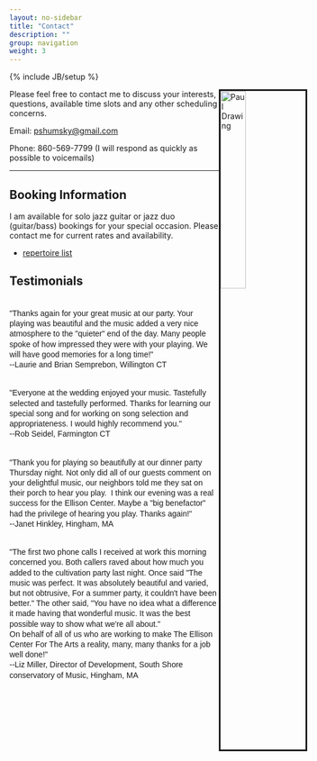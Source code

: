 ```yaml
---
layout: no-sidebar
title: "Contact"
description: ""
group: navigation
weight: 3
---
```

{% include JB/setup %}

<style type="text/css">
.quote-testimonials {
	font-family: PT Sans, sans-serif;
	font-size: 14px;
	line-height: 1.3em;
	white-space: pre-wrap;
}
</style>



<div class="side-image">
	<img src="{{ BASE_PATH }}/assets/images/paul_greyscale.gif" alt="Paul Drawing" style="float:right; width:30%; height:30%; margin-right: -25px; border: solid 3px;"/>
</div>

Please feel free to contact me to discuss your interests, questions, available time slots and any other scheduling concerns.

Email: pshumsky@gmail.com

Phone: 860-569-7799 (I will respond as quickly as possible to voicemails)

<hr>




## Booking Information

I am available for solo jazz guitar or jazz duo (guitar/bass) bookings for your special occasion.
Please contact me for current rates and availability.

* [repertoire list](/guitar_repertoire.html)


## Testimonials 

<p class="quote-testimonials">
"Thanks again for your great music at our party. Your playing was beautiful and the music added a very nice atmosphere to the "quieter" end of the day. Many people spoke of how impressed they were with your playing. We will have good memories for a long time!"
--Laurie and Brian Semprebon, Willington CT
</p>

<p class="quote-testimonials">
"Everyone at the wedding enjoyed your music. Tastefully selected and tastefully performed. Thanks for learning our special song and for working on song selection and appropriateness. I would highly recommend you."
--Rob Seidel, Farmington CT
</p>
<p class="quote-testimonials">
"Thank you for playing so beautifully at our dinner party Thursday night. Not only did all of our guests comment on your delightful music, our neighbors told me they sat on their porch to hear you play.  I think our evening was a real success for the Ellison Center. Maybe a "big benefactor" had the privilege of hearing you play. Thanks again!"
--Janet Hinkley, Hingham, MA
</p>
<p class="quote-testimonials">
"The first two phone calls I received at work this morning concerned you. Both callers raved about how much you added to the cultivation party last night. Once said "The music was perfect. It was absolutely beautiful and varied, but not obtrusive, For a summer party, it couldn't have been better." The other said, "You have no idea what a difference it made having that wonderful music. It was the best possible way to show what we're all about."
On behalf of all of us who are working to make The Ellison Center For The Arts a reality, many, many thanks for a job well done!"
--Liz Miller, Director of Development, South Shore conservatory of Music, Hingham, MA
</p>

